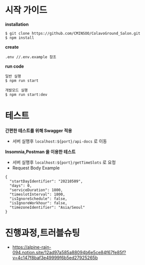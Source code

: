 # 시작 가이드

**installation**

```
$ git clone https://github.com/CMINSOO/ColavoGround_Salon.git
$ npm install
```

**create**
```
.env //.env.example 참조        
```

**run code**

```
일반 실행
$ npm run start

개발모드 실행
$ npm run start:dev
```

# 테스트
**간편한 테스트를 위해 Swagger 적용**
- 서버 실행후 `localhost:${port}/api-docs` 로 이동

**Insomnia,Postman 을 이용한 테스트**
- 서버 실행후 `localhost:${port}/getTimeSlots` 로 요청
- Request Body Example
```
{
  "startDayIdentifier": "20210509",
  "days": 0,
  "serviceDuration": 1800,
  "timeslotInterval": 1800,
  "isIgnoreSchedule": false,
  "isIgnoreWorkhour": false,
  "timezoneIdentifier": "Asia/Seoul"
}
```

# 진행과정,트러블슈팅
- https://alpine-rain-094.notion.site/12ad97a585a88094b6e5ce84f67fe85f?v=4c147f8baf3e49999f6b5ed27925265b

